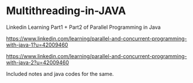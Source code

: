 # Multithreading-in-JAVA
Linkedin Learning Part1 + Part2 of Parallel Programming in Java

https://www.linkedin.com/learning/parallel-and-concurrent-programming-with-java-1?u=42009460

https://www.linkedin.com/learning/parallel-and-concurrent-programming-with-java-2?u=42009460

Included notes and java codes for the same.
